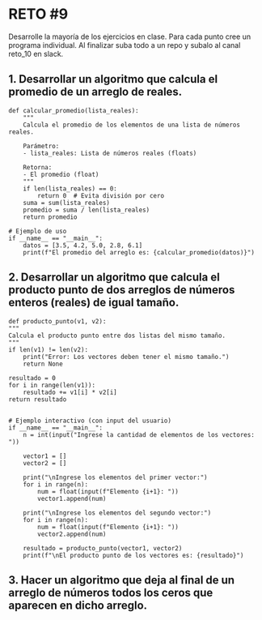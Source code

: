 # RETO #9
Desarrolle la mayoría de los ejercicios en clase. Para cada punto cree un programa individual. Al finalizar suba todo a un repo y subalo al canal reto_10 en slack.

## 1. Desarrollar un algoritmo que calcula el promedio de un arreglo de reales.

    def calcular_promedio(lista_reales):
        """
        Calcula el promedio de los elementos de una lista de números reales.
    
        Parámetro:
        - lista_reales: Lista de números reales (floats)

        Retorna:
        - El promedio (float)
        """
        if len(lista_reales) == 0:
            return 0  # Evita división por cero
        suma = sum(lista_reales)
        promedio = suma / len(lista_reales)
        return promedio

    # Ejemplo de uso
    if __name__ == "__main__":
        datos = [3.5, 4.2, 5.0, 2.8, 6.1]
        print(f"El promedio del arreglo es: {calcular_promedio(datos)}")

## 2. Desarrollar un algoritmo que calcula el producto punto de dos arreglos de números enteros (reales) de igual tamaño.

    def producto_punto(v1, v2):
    """
    Calcula el producto punto entre dos listas del mismo tamaño.
    """
    if len(v1) != len(v2):
        print("Error: Los vectores deben tener el mismo tamaño.")
        return None

    resultado = 0
    for i in range(len(v1)):
        resultado += v1[i] * v2[i]
    return resultado


    # Ejemplo interactivo (con input del usuario)
    if __name__ == "__main__":
        n = int(input("Ingrese la cantidad de elementos de los vectores: "))

        vector1 = []
        vector2 = []

        print("\nIngrese los elementos del primer vector:")
        for i in range(n):
            num = float(input(f"Elemento {i+1}: "))
            vector1.append(num)

        print("\nIngrese los elementos del segundo vector:")
        for i in range(n):
            num = float(input(f"Elemento {i+1}: "))
            vector2.append(num)

        resultado = producto_punto(vector1, vector2)
        print(f"\nEl producto punto de los vectores es: {resultado}")

## 3. Hacer un algoritmo que deja al final de un arreglo de números todos los ceros que aparecen en dicho arreglo.
